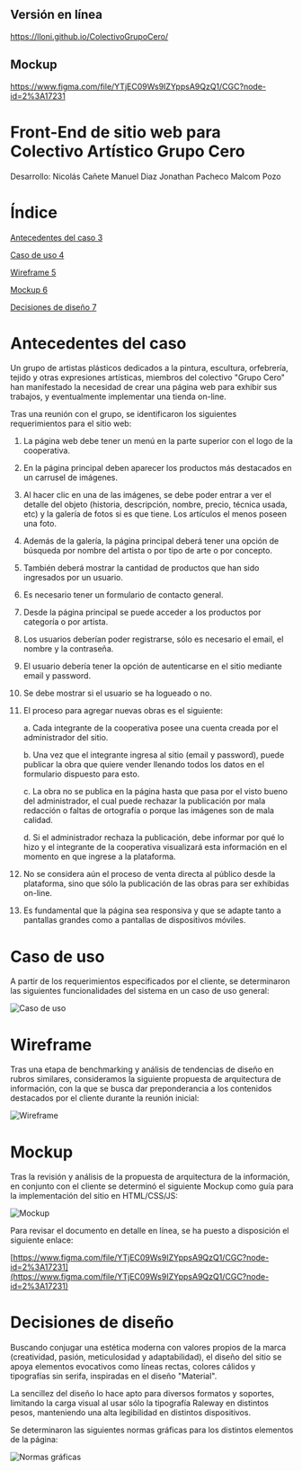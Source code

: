## Versión en línea
https://lloni.github.io/ColectivoGrupoCero/

## Mockup
https://www.figma.com/file/YTjEC09Ws9IZYppsA9QzQ1/CGC?node-id=2%3A17231


# Front-End de sitio web para Colectivo Artístico Grupo Cero
Desarrollo:
Nicolás Cañete
Manuel Diaz
Jonathan Pacheco
Malcom Pozo

# Índice

[Antecedentes del caso 3](#_Toc69509275)

[Caso de uso 4](#_Toc69509276)

[Wireframe 5](#_Toc69509277)

[Mockup 6](#_Toc69509278)

[Decisiones de diseño 7](#_Toc69509279)

# Antecedentes del caso

Un grupo de artistas plásticos dedicados a la pintura, escultura, orfebrería, tejido y otras expresiones artísticas, miembros del colectivo &quot;Grupo Cero&quot; han manifestado la necesidad de crear una página web para exhibir sus trabajos, y eventualmente implementar una tienda on-line.

Tras una reunión con el grupo, se identificaron los siguientes requerimientos para el sitio web:

1. La página web debe tener un menú en la parte superior con el logo de la cooperativa.

2. En la página principal deben aparecer los productos más destacados en un carrusel de imágenes.

3. Al hacer clic en una de las imágenes, se debe poder entrar a ver el detalle del objeto (historia, descripción, nombre, precio, técnica usada, etc) y la galería de fotos si es que tiene. Los artículos el menos poseen una foto.

4. Además de la galería, la página principal deberá tener una opción de búsqueda por nombre del artista o por tipo de arte o por concepto.

5. También deberá mostrar la cantidad de productos que han sido ingresados por un usuario.

6. Es necesario tener un formulario de contacto general.

7. Desde la página principal se puede acceder a los productos por categoría o por artista.

8. Los usuarios deberían poder registrarse, sólo es necesario el email, el nombre y la contraseña.

9. El usuario debería tener la opción de autenticarse en el sitio mediante email y password.

10. Se debe mostrar si el usuario se ha logueado o no.

11. El proceso para agregar nuevas obras es el siguiente:

    a. Cada integrante de la cooperativa posee una cuenta creada por el administrador del sitio.

    b. Una vez que el integrante ingresa al sitio (email y password), puede publicar la obra que quiere vender llenando todos los datos en el formulario dispuesto para esto.

    c. La obra no se publica en la página hasta que pasa por el visto bueno del administrador, el cual puede rechazar la publicación por mala redacción o faltas de ortografía o porque las imágenes son de mala calidad.

    d. Si el administrador rechaza la publicación, debe informar por qué lo hizo y el integrante de la cooperativa visualizará esta información en el momento en que ingrese a la plataforma.

12. No se considera aún el proceso de venta directa al público desde la plataforma, sino que sólo la publicación de las obras para ser exhibidas on-line.

13. Es fundamental que la página sea responsiva y que se adapte tanto a pantallas grandes como a pantallas de dispositivos móviles.


# Caso de uso

A partir de los requerimientos especificados por el cliente, se determinaron las siguientes funcionalidades del sistema en un caso de uso general:

![Caso de uso](documentacion/caso.png)

# Wireframe

Tras una etapa de benchmarking y análisis de tendencias de diseño en rubros similares, consideramos la siguiente propuesta de arquitectura de información, con la que se busca dar preponderancia a los contenidos destacados por el cliente durante la reunión inicial:

![Wireframe](documentacion/wireframe.jpeg)

# Mockup

Tras la revisión y análisis de la propuesta de arquitectura de la información, en conjunto con el cliente se determinó el siguiente Mockup como guía para la implementación del sitio en HTML/CSS/JS:

![Mockup](documentacion/mockup.png)

Para revisar el documento en detalle en línea, se ha puesto a disposición el siguiente enlace:

[https://www.figma.com/file/YTjEC09Ws9IZYppsA9QzQ1/CGC?node-id=2%3A17231](https://www.figma.com/file/YTjEC09Ws9IZYppsA9QzQ1/CGC?node-id=2%3A17231)

# Decisiones de diseño

Buscando conjugar una estética moderna con valores propios de la marca (creatividad, pasión, meticulosidad y adaptabilidad), el diseño del sitio se apoya elementos evocativos como líneas rectas, colores cálidos y tipografías sin serifa, inspiradas en el diseño &quot;Material&quot;.

La sencillez del diseño lo hace apto para diversos formatos y soportes, limitando la carga visual al usar sólo la tipografía Raleway en distintos pesos, manteniendo una alta legibilidad en distintos dispositivos.

Se determinaron las siguientes normas gráficas para los distintos elementos de la página:

![Normas gráficas](documentacion/normas.png)